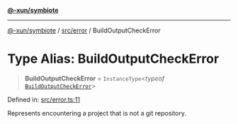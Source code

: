 [**@-xun/symbiote**](../../../README.md)

***

[@-xun/symbiote](../../../README.md) / [src/error](../README.md) / BuildOutputCheckError

# Type Alias: BuildOutputCheckError

> **BuildOutputCheckError** = `InstanceType`\<*typeof* [`BuildOutputCheckError`](../variables/BuildOutputCheckError.md)\>

Defined in: [src/error.ts:11](https://github.com/Xunnamius/symbiote/blob/a432129d36367c9c0fe2512d6ba837487d12f425/src/error.ts#L11)

Represents encountering a project that is not a git repository.
